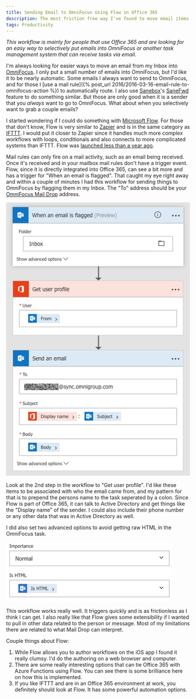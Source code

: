 ```yaml
---
title: Sending Email to OmniFocus Using Flow in Office 365
description: The most friction free way I've found to move email items into OmniFocus in Office 365.
tags: Productivity
---
```


*This workflow is mainly for people that use Office 365 and are looking for an easy way to selectively put emails into OmniFocus or another task management system that can receive tasks via email.*

I'm always looking for easier ways to move an email from my Inbox into [OmniFocus][]. I only put a small number of emails into OmniFocus, but I'd like it to be nearly automatic. Some emails I always want to send to OmniFocus, and for those I [use a mail rule]({% post_url 2016/2016-03-16-email-rule-to-omnifocus-action %}) to automatically route. I also use [Sanebox]'s [SaneFwd][] feature to do something similar. But those are only good when it is a sender that you *always* want to go to OmniFocus. What about when you selectively want to grab a couple emails?

I started wondering if I could do something with [Microsoft Flow][flow]. For those that don't know, Flow is very similar to [Zapier][] and is in the same category as [IFTTT]. I would put it closer to Zapier since it handles much more complex workflows with loops, conditionals and also connects to more complicated systems than IFTTT. Flow was [launched less than a year ago](https://flow.microsoft.com/en-us/blog/welcome-to-microsoft-flow/).

Mail rules can only fire on a mail activity, such as an email being received. Once it's received and in your mailbox mail rules don't have a trigger event. Flow, since it is directly integrated into Office 365, can see a bit more and has a trigger for "When an email is flagged". That caught my eye right away and within a couple of minutes I had this workflow for sending things to OmniFocus by flagging them in my Inbox. The "To" address should be your [OmniFocus Mail Drop](https://support.omnigroup.com/omnifocus-mail-drop/) address.

![Flow - Flagged Email to OmniFocus](/assets/posts/2017/Flow-Flagged-Email-to-OmniFocus.png)

Look at the 2nd step in the workflow to "Get user profile". I'd like these items to be associated with who the email came from, and my pattern for that is to prepend the persons name to the task seperated by a colon. Since Flow is part of Office 365, it can talk to Active Directory and get things like the "Display name" of the sender. I could also include their phone number or any other data that was in Active Directory as well.

I did also set two advanced options to avoid getting raw HTML in the OmniFocus task.

![Flow - Advanced Options](/assets/posts/2017/Flow-Advanced-Options.png)

This workflow works really well. It triggers quickly and is as frictionless as I think I can get. I also really like that Flow gives some extensibility if I wanted to pull in other data related to the person or message. Most of my limitations there are related to what Mail Drop can interpret.

Couple things about Flow:

1. While Flow allows you to author workflows on the iOS app I found it really clumsy. I'd do the authoring on a web browser and computer.
2. There are some really interesting options that can tie Office 365 with Azure Functions using Flow. You can see there is some brilliance here on how this is implemented.
3. If you like IFTTT and are in an Office 365 environment at work, you definitely should look at Flow. It has some powerful automation options.

[omnifocus]: https://www.omnigroup.com/omnifocus
[sanebox]: https://www.sanebox.com
[sanefwd]: https://support.sanebox.com/hc/en-us/articles/212617528-What-is-SaneFwd-and-how-to-use-it-
[flow]: https://flow.microsoft.com/
[flow-services]: https://flow.microsoft.com/en-us/services/
[zapier]: https://zapier.com
[ifttt]: https://ifttt.com